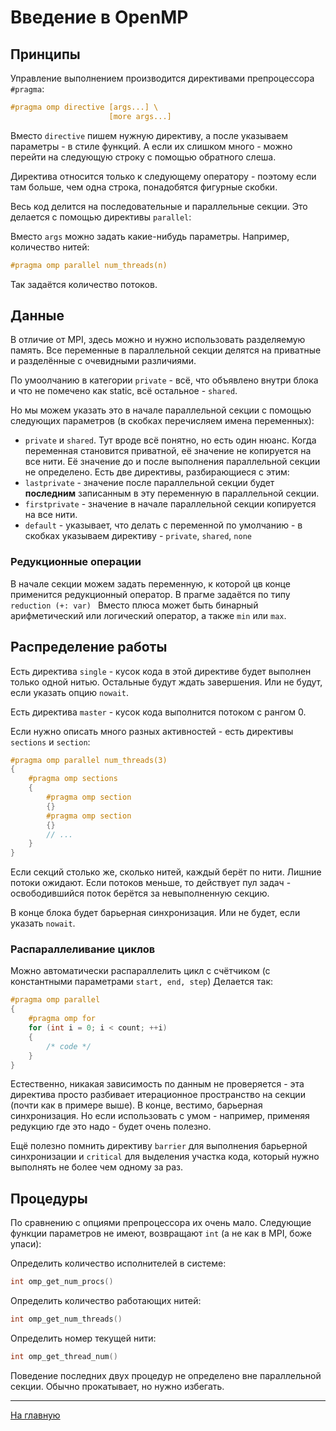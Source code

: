 # Введение в OpenMP

## Принципы

Управление выполнением производится директивами препроцессора ```#pragma```:

```c++
#pragma omp directive [args...] \
					  [more args...]
```

Вместо ```directive``` пишем нужную директиву, а после указываем параметры - в стиле функций.
А если их слишком много - можно перейти на следующую строку с помощью обратного слеша.

Директива относится только к следующему оператору - поэтому если там больше, чем одна строка, понадобятся фигурные скобки.

Весь код делится на последовательные и параллельные секции.
Это делается с помощью директивы ```parallel```:

Вместо ```args``` можно задать какие-нибудь параметры.
Например, количество нитей:

```c++
#pragma omp parallel num_threads(n)
```

Так задаётся количество потоков.

## Данные

В отличие от MPI, здесь можно и нужно использовать разделяемую память. Все переменные в параллельной секции делятся на приватные и разделённые с очевидными различиями.

По умоолчанию в категории ```private``` - всё, что объявлено внутри блока и что не помечено как static, всё остальное - ```shared```.

Но мы можем указать это в начале параллельной секции с помощью следующих параметров (в скобках перечисляем имена переменных):

- ```private``` и ```shared```. Тут вроде всё понятно, но есть один нюанс.
Когда переменная становится приватной, её значение не копируется на все нити.
Её значение до и после выполнения параллельной секции не определено. Есть две директивы, разбирающиеся с этим:
- ```lastprivate``` - значение после параллельной секции будет **последним** записанным в эту переменную в параллельной секции.
- ```firstprivate``` - значение в начале параллельной секции копируется на все нити.
- ```default``` - указывает, что делать с переменной по умолчанию - в скобках указываем директиву - ```private```, ```shared```, ```none```

### Редукционные операции

В начале секции можем задать переменную, к которой цв конце применится редукционный оператор.
В прагме задаётся по типу ```reduction (+: var) ```
Вместо плюса может быть бинарный арифметический или логический оператор, а также ```min``` или ```max```.


## Распределение работы

Есть директива ```single``` - кусок кода в этой директиве будет выполнен только одной нитью. Остальные будут ждать завершения. Или не будут, если указать опцию ```nowait```.

Есть директива ```master``` - кусок кода выполнится потоком с рангом 0.

Если нужно описать много разных активностей - есть директивы ```sections``` и ```section```:

```c++
#pragma omp parallel num_threads(3)
{
	#pragma omp sections
	{
		#pragma omp section
		{}
		#pragma omp section
		{}
		// ...
	}
}
```

Если секций столько же, сколько нитей, каждый берёт по нити. Лишние потоки ожидают. Если потоков меньше, то действует пул задач - освободившийся поток берётся за невыполненную секцию.

В конце блока будет барьерная синхронизация. Или не будет, если указать ```nowait```.

### Распараллеливание циклов

Можно автоматически распараллелить цикл с счётчиком (с константными параметрами ```start, end, step```)
Делается так:

```c++
#pragma omp parallel
{
	#pragma omp for
	for (int i = 0; i < count; ++i)
	{
		/* code */
	}
}
```

Естественно, никакая зависимость по данным не проверяется - эта директива просто разбивает итерационное пространство на секции (почти как в примере выше).
В конце, вестимо, барьерная синхронизация.
Но если использовать с умом - например, применяя редукцию где это надо - будет очень полезно.

Ещё полезно помнить директиву ```barrier``` для выполнения барьерной синхронизации и ```critical``` для выделения участка кода, который нужно выполнять не более чем одному за раз.

## Процедуры

По сравнению с опциями препроцессора их очень мало.
Следующие функции параметров не имеют, возвращают ```int``` (а не как в MPI, боже упаси):

Определить количество исполнителей в системе:

```c++
int omp_get_num_procs()
```

Определить количество работающих нитей:

```c++
int omp_get_num_threads()
```

Определить номер текущей нити:

```c++
int omp_get_thread_num()
```

Поведение последних двух процедур не определено вне параллельной секции. Обычно прокатывает, но нужно избегать.


----

[На главную](../Readme.md)